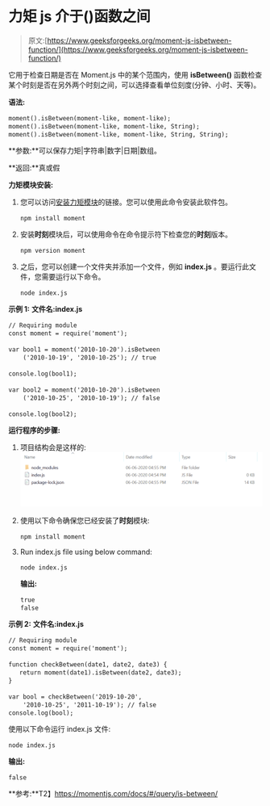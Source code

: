 # 力矩 js 介于()函数之间

> 原文:[https://www.geeksforgeeks.org/moment-js-isbetween-function/](https://www.geeksforgeeks.org/moment-js-isbetween-function/)

它用于检查日期是否在 Moment.js 中的某个范围内，使用 **isBetween()** 函数检查某个时刻是否在另外两个时刻之间，可以选择查看单位刻度(分钟、小时、天等)。

**语法:**

```
moment().isBetween(moment-like, moment-like);
moment().isBetween(moment-like, moment-like, String);
moment().isBetween(moment-like, moment-like, String, String);

```

**参数:**可以保存力矩|字符串|数字|日期|数组。

**返回:**真或假

**力矩模块安装:**

1.  您可以访问[安装力矩模块](https://www.npmjs.com/package/moment)的链接。您可以使用此命令安装此软件包。

    ```
    npm install moment
    ```

2.  安装**时刻**模块后，可以使用命令在命令提示符下检查您的**时刻**版本。

    ```
    npm version moment
    ```

3.  之后，您可以创建一个文件夹并添加一个文件，例如 **index.js** 。要运行此文件，您需要运行以下命令。

    ```
    node index.js
    ```

**示例 1:**
**文件名:index.js**

```
// Requiring module
const moment = require('moment');

var bool1 = moment('2010-10-20').isBetween
    ('2010-10-19', '2010-10-25'); // true

console.log(bool1);

var bool2 = moment('2010-10-20').isBetween
    ('2010-10-25', '2010-10-19'); // false

console.log(bool2);
```

**运行程序的步骤:**

1.  项目结构会是这样的:
    ![](img/3209d9b4369c180282a34be8070d7d6e.png)
2.  使用以下命令确保您已经安装了**时刻**模块:

    ```
    npm install moment
    ```

3.  Run index.js file using below command:

    ```
    node index.js
    ```

    **输出:**

    ```
    true
    false

    ```

**示例 2:**
**文件名:index.js**

```
// Requiring module
const moment = require('moment');

function checkBetween(date1, date2, date3) {
   return moment(date1).isBetween(date2, date3);
}

var bool = checkBetween('2019-10-20', 
    '2010-10-25', '2011-10-19'); // false
console.log(bool);
```

使用以下命令运行 index.js 文件:

```
node index.js
```

**输出:**

```
false

```

**参考:**T2】https://momentjs.com/docs/#/query/is-between/